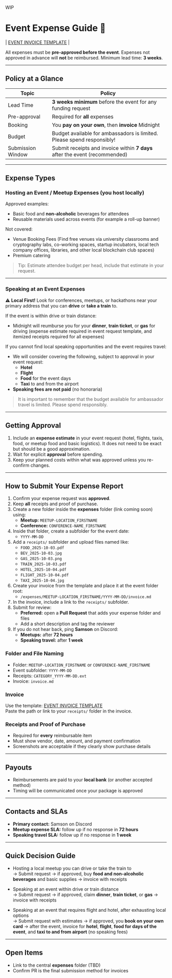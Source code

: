 WIP 

# Event Expense Guide 🧾

| [EVENT INVOICE TEMPLATE](/docs/event-invoice-template.md) |

All expenses must be **pre-approved before the event**. Expenses not approved in advance will **not** be reimbursed. Minimum lead time: **3 weeks**.

---

## Policy at a Glance

| Topic | Policy |
|---|---|
| Lead Time | **3 weeks minimum** before the event for any funding request |
| Pre-approval | Required for **all** expenses |
| Booking | You **pay on your own**, then **invoice** Midnight |
| Budget | Budget available for ambassadors is limited. Please spend responsibly! |
| Submission Window | Submit receipts and invoice within **7 days** after the event (recommended) |

---

## Expense Types

### Hosting an Event / Meetup Expenses (you host locally)

Approved examples:
- Basic food and **non-alcoholic** beverages for attendees
- Reusable materials used across events (for example a roll-up banner)

Not covered:
- Venue Booking Fees (Find free venues via university classrooms and cryptography labs, co-working spaces, startup incubators, local tech company offices, libraries, and other local blockchain club spaces)
- Premium catering

> Tip: Estimate attendee budget per head, include that estimate in your request.

---

### Speaking at an Event Expenses

⚠️ **Local First!** Look for conferences, meetups, or hackathons near your primary address that you can **drive** or **take a train** to.

If the event is within drive or train distance:
  - Midnight will reumburse you for your **dinner**, **train ticket**, or **gas** for driving (expense estimate required in event request template, and itemized receipts required for all expenses)

If you cannot find local speaking opportunities and the event requires travel:
  - We will consider covering the following, subject to approval in your event request:
    - **Hotel**
    - **Flight**
    - **Food** for the event days
    - **Taxi** to and from the airport
  - **Speaking fees are not paid** (no honoraria)

> It is important to remember that the budget available for ambassador travel is limited. Please spend responsibly.

---

## Getting Approval
1. Include an **expense estimate** in your event request (hotel, flights, taxis, food, or meetup food and basic logistics). It does not need to be exact but should be a good approximation.
2. Wait for explicit **approval** before spending.
3. Keep your planned costs within what was approved unless you re-confirm changes.

---

## How to Submit Your Expense Report

1. Confirm your expense request was **approved**.
2. Keep **all** receipts and proof of purchase.
3. Create a new folder inside the **expenses** folder (link coming soon) using:
   - **Meetup:** `MEETUP-LOCATION_FIRSTNAME`
   - **Conference:** `CONFERENCE-NAME_FIRSTNAME`
4. Inside that folder, create a subfolder for the event date:
   - `YYYY-MM-DD`
5. Add a `receipts/` subfolder and upload files named like:
   - `FOOD_2025-10-03.pdf`
   - `BEV_2025-10-03.jpg`
   - `GAS_2025-10-03.png`
   - `TRAIN_2025-10-03.pdf`
   - `HOTEL_2025-10-04.pdf`
   - `FLIGHT_2025-10-04.pdf`
   - `TAXI_2025-10-04.jpg`
6. Create your invoice from the template and place it at the event folder root:
   - `/expenses/MEETUP-LOCATION_FIRSTNAME/YYYY-MM-DD/invoice.md`
7. In the invoice, include a link to the `receipts/` subfolder.
8. Submit for review:
   - **Preferred:** open a **Pull Request** that adds your expense folder and files
   - Add a short description and tag the reviewer
9. If you do not hear back, ping **Samson** on Discord:
   - **Meetups:** after **72 hours**
   - **Speaking travel:** after **1 week**

### Folder and File Naming
- Folder: `MEETUP-LOCATION_FIRSTNAME` or `CONFERENCE-NAME_FIRSTNAME`
- Event subfolder: `YYYY-MM-DD`
- Receipts: `CATEGORY_YYYY-MM-DD.ext`
- Invoice: `invoice.md`

### Invoice
Use the template: [EVENT INVOICE TEMPLATE](/docs/event-invoice-template.md)  
Paste the path or link to your `receipts/` folder in the invoice.

### Receipts and Proof of Purchase
- Required for **every** reimbursable item
- Must show vendor, date, amount, and payment confirmation
- Screenshots are acceptable if they clearly show purchase details

---

## Payouts
- Reimbursements are paid to your **local bank** (or another accepted method)
- Timing will be communicated once your package is approved

---

## Contacts and SLAs
- **Primary contact:** Samson on Discord
- **Meetup expense SLA:** follow up if no response in **72 hours**
- **Speaking travel SLA:** follow up if no response in **1 week**

---

## Quick Decision Guide

- Hosting a local meetup you can drive or take the train to  
  → Submit request → if approved, buy **food and non-alcoholic beverages** and basic supplies → invoice with receipts

- Speaking at an event within drive or train distance  
  → Submit request → if approved, claim **dinner**, **train ticket**, or **gas** → invoice with receipts

- Speaking at an event that requires flight and hotel, after exhausting local options  
  → Submit request with estimates → if approved, you **book on your own card** → after the event, invoice for **hotel**, **flight**, **food for days of the event**, and **taxi to and from airport** (no speaking fees)

---

## Open Items
- Link to the central **expenses** folder (TBD)
- Confirm PR is the final submission method for invoices
